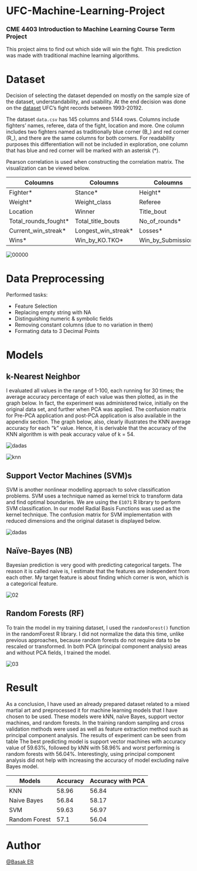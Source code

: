 # UFC-Machine-Learning-Project
### CME 4403 Introduction to Machine Learning Course Term Project

This project aims to find out which side will win the fight. This prediction was made with traditional machine learning algorithms.

# Dataset

Decision of selecting the dataset depended on mostly on the sample size of the dataset, understandability, and usability. At the end decision was done on the [dataset](https://www.kaggle.com/rajeevw/ufcdata) UFC’s fight records between 1993-20192.

The dataset `data.csv` has 145 columns and 5144 rows. Columns include fighters’ names, referee, data of the fight, location and more. One column includes two fighters named as traditionally blue corner (B_) and red corner (R_), and there are the same columns for both corners. For readability purposes this differentiation will not be included in exploration, one column that has blue and red corner will be marked with an asterisk (*).

Pearson correlation is used when constructing the correlation matrix. The visualization can be viewed below.

| Coloumns  | Coloumns |Coloumns  | Coloumns|
| ------------- | ------------- |------------- | ------------- |
| Fighter*  | Stance* | Height* | Reach* | 
| Weight* | Weight_class  | Referee | Date |
| Location | Winner |Title_bout  | Total_time_fought.sec* |
| Total_rounds_fought*| Total_title_bouts | No_of_rounds* |Current_lose_streak*  |
| Current_win_streak* |Longest_win_streak* | Losses* | Draw* |
|  Wins* | Win_by_KO.TKO* | Win_by_Submission* | Win_by_decision* |

![00000](https://user-images.githubusercontent.com/25417307/120241057-afff5400-c26a-11eb-908b-f1174f25f3df.png)

# Data Preprocessing

Performed tasks:
- Feature Selection
- Replacing empty string with NA
- Distinguishing numeric & symbolic fields
- Removing constant columns (due to no variation in them)
- Formating data to 3 Decimal Points

# Models

## k-Nearest Neighbor

I evaluated all values in the range of 1-100, each running for 30 times; the average accuracy percentage of each value was then plotted, as in the graph below. In fact, the experiment was administered twice, initially on the original data set, and further when PCA was applied. The confusion matrix for Pre-PCA application and post-PCA application is also available in the appendix section. The graph below, also, clearly illustrates the KNN average accuracy for each “k” value. Hence, it is derivable that the accuracy of the KNN algorithm is with peak accuracy value of k = 54.

![dadas](https://user-images.githubusercontent.com/25417307/120241634-d4a7fb80-c26b-11eb-8806-2746ef1c285d.png)

![knn](https://user-images.githubusercontent.com/25417307/120241512-97436e00-c26b-11eb-88b2-3779baeadac7.png)

## Support Vector Machines (SVM)s

SVM is another nonlinear modelling approach to solve classification problems. SVM uses a technique named as kernel trick to transform data and find optimal boundaries. We are using the `E1071` R library to perform SVM classification. In our model Radial Basis Functions was used as the  kernel technique. The confusion matrix for SVM implementation with reduced dimensions and the original dataset is displayed below.

![dadas](https://user-images.githubusercontent.com/25417307/120241672-edb0ac80-c26b-11eb-9327-830ca1d63360.png)

## Naïve-Bayes (NB)

Bayesian prediction is very good with predicting categorical targets. The reason it is called naive is, I estimate that the features are independent from each other. My target feature is about finding which corner is won, which is a categorical feature.

![02](https://user-images.githubusercontent.com/25417307/120241774-2486c280-c26c-11eb-94b0-979dda4cbf7d.png)


## Random Forests (RF)

To train the model in my training dataset, I used the `randomForest()` function in the randomForest R library. I did not normalize the data this time, unlike previous approaches, because random forests do not require data to be rescaled or transformed. In both PCA (principal component analysis) areas and without PCA fields, I trained the model.

![03](https://user-images.githubusercontent.com/25417307/120241913-67489a80-c26c-11eb-9360-e1b9fca7ea3e.png)

# Result

As a conclusion, I have used an already prepared dataset related to a mixed martial art and preprocessed it for machine learning models that I have chosen to be used. These models were kNN, naïve Bayes, support vector machines, and random forests. In the training random sampling and cross validation methods were used as well as feature extraction method such as principal component analysis. The results of experiment can be seen from table The best predicting model is support vector machines with accuracy value of 59.63%, followed by kNN with 58.96% and worst performing is random forests with 56.04%. Interestingly, using principal component analysis did not help with increasing the accuracy of model excluding naïve Bayes model.


| Models | Accuracy | Accuracy with PCA |
| --- | --- | --- |
| KNN | 58.96 | 56.84 |
| Naive Bayes | 56.84 | 58.17 |
| SVM | 59.63 | 56.97 |
| Random Forest | 57.1 | 56.04 |

# Author 

[@Basak ER](https://www.linkedin.com/in/basaker/)
